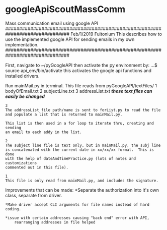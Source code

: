 # googleApiScoutMassComm
Mass communication email using google API
###############################################################################
Feb/1/2019  Fultonium
This describes how to use the implemented google API for sending emails 
in my own implementation.
###############################################################################



First, navigate to ~/pyGoogleAPI then activate the py environment by:
    ...$ source api_env/bin/activate
this activates the google api functions and installed drivers.


Run mainMail.py in terminal.
    This file reads from pyGoogleAPI/textFiles/
    1   bodyOfEmail.txt
    2   subjectLine.txt
    3   addressList.txt 
    ***these text files can easily be changed***

    3
    The addressList file path/name is sent to forList.py to read the file 
    and populate a list that is returned to mainMail.py.

    This list is then used in a for loop to iterate thru, creating and sending 
    an email to each addy in the list.  

    2
    The subject line file is text only, but in mainMail.py, the subj line 
    is concatenated with the current date in xx/xx/xx format.  This is done 
    with the help of dateAndTimePractice.py (lots of notes and customizations 
    commented out in this file).

    1
    This file is only read from mainMail.py, and includes the signature.  


Improvements that can be made:
    *Separate the authorization into it's own class, separate from driver.

    *Make driver accept CLI arguments for file names instead of hard coding.

    *issue with certain addresses causing "back end" error with API, 
        rearranging addresses in file helped

